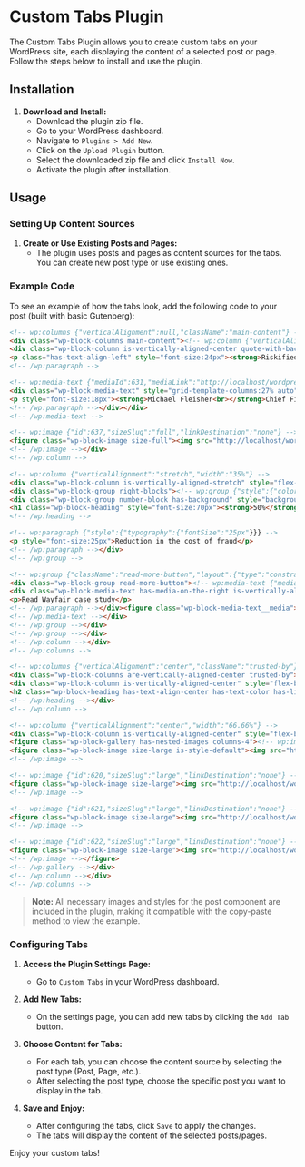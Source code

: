 # Custom Tabs Plugin

The Custom Tabs Plugin allows you to create custom tabs on your WordPress site, each displaying the content of a selected post or page. Follow the steps below to install and use the plugin.

## Installation

1. **Download and Install:**
   - Download the plugin zip file.
   - Go to your WordPress dashboard.
   - Navigate to `Plugins > Add New`.
   - Click on the `Upload Plugin` button.
   - Select the downloaded zip file and click `Install Now`.
   - Activate the plugin after installation.

## Usage

### Setting Up Content Sources

1. **Create or Use Existing Posts and Pages:**
   - The plugin uses posts and pages as content sources for the tabs. You can create new post type or use existing ones.

### Example Code

To see an example of how the tabs look, add the following code to your post (built with basic Gutenberg):

```html
<!-- wp:columns {"verticalAlignment":null,"className":"main-content"} -->
<div class="wp-block-columns main-content"><!-- wp:column {"verticalAlignment":"center","width":"66.66%","className":"quote-with-background-img"} -->
<div class="wp-block-column is-vertically-aligned-center quote-with-background-img" style="flex-basis:66.66%"><!-- wp:paragraph {"align":"left","style":{"typography":{"fontSize":"24px"}}} -->
<p class="has-text-align-left" style="font-size:24px"><strong>Riskified has enabled safe, fast, and seamless payments</strong> throughout our collaboration. We’re excited to see what opportunities we can unlock in the future.</p>
<!-- /wp:paragraph -->

<!-- wp:media-text {"mediaId":631,"mediaLink":"http://localhost/wordpress/blog/tab-content/retail/80-2/","mediaType":"image","mediaWidth":27,"isStackedOnMobile":false,"imageFill":false} -->
<div class="wp-block-media-text" style="grid-template-columns:27% auto"><figure class="wp-block-media-text__media"><img src="http://localhost/wordpress/wp-content/plugins/custom-tabs-plugin/assets/img/michael.png" alt="" class="wp-image-631 size-full"/></figure><div class="wp-block-media-text__content"><!-- wp:paragraph {"placeholder":"Content…","style":{"typography":{"fontSize":"18px"}}} -->
<p style="font-size:18px"><strong>Michael Fleisher<br></strong>Chief Financial Officer</p>
<!-- /wp:paragraph --></div></div>
<!-- /wp:media-text -->

<!-- wp:image {"id":637,"sizeSlug":"full","linkDestination":"none"} -->
<figure class="wp-block-image size-full"><img src="http://localhost/wordpress/wp-content/plugins/custom-tabs-plugin/assets/img/wayfair.png" alt="" class="wp-image-637"/></figure>
<!-- /wp:image --></div>
<!-- /wp:column -->

<!-- wp:column {"verticalAlignment":"stretch","width":"35%"} -->
<div class="wp-block-column is-vertically-aligned-stretch" style="flex-basis:35%"><!-- wp:group {"className":"right-blocks","layout":{"type":"flex","flexWrap":"nowrap","orientation":"vertical","justifyContent":"stretch"},"metadata":{"name":""}} -->
<div class="wp-block-group right-blocks"><!-- wp:group {"style":{"color":{"background":"#f3f5f7"},"layout":{"selfStretch":"fill","flexSize":null}},"className":"number-block","layout":{"type":"flex","orientation":"vertical"}} -->
<div class="wp-block-group number-block has-background" style="background-color:#f3f5f7"><!-- wp:heading {"level":1,"style":{"typography":{"fontSize":"70px"}}} -->
<h1 class="wp-block-heading" style="font-size:70px"><strong>50%</strong></h1>
<!-- /wp:heading -->

<!-- wp:paragraph {"style":{"typography":{"fontSize":"25px"}}} -->
<p style="font-size:25px">Reduction in the cost of fraud</p>
<!-- /wp:paragraph --></div>
<!-- /wp:group -->

<!-- wp:group {"className":"read-more-button","layout":{"type":"constrained"}} -->
<div class="wp-block-group read-more-button"><!-- wp:media-text {"mediaPosition":"right","mediaId":639,"mediaLink":"http://localhost/wordpress/blog/tab-content/retail/frame-1073713550/","mediaType":"image","mediaWidth":15,"isStackedOnMobile":false,"verticalAlignment":"top","style":{"color":{"background":"#080e3f"},"elements":{"link":{"color":{"text":"var:preset|color|white"}}},"typography":{"fontSize":"32px"}},"textColor":"white"} -->
<div class="wp-block-media-text has-media-on-the-right is-vertically-aligned-top has-white-color has-text-color has-background has-link-color" style="background-color:#080e3f;font-size:32px;grid-template-columns:auto 15%"><div class="wp-block-media-text__content"><!-- wp:paragraph {"placeholder":"Content…"} -->
<p>Read Wayfair case study</p>
<!-- /wp:paragraph --></div><figure class="wp-block-media-text__media"><img src="http://localhost/wordpress/wp-content/plugins/custom-tabs-plugin/assets/img/arrow.png" alt="" class="wp-image-639 size-full"/></figure></div>
<!-- /wp:media-text --></div>
<!-- /wp:group --></div>
<!-- /wp:group --></div>
<!-- /wp:column --></div>
<!-- /wp:columns -->

<!-- wp:columns {"verticalAlignment":"center","className":"trusted-by"} -->
<div class="wp-block-columns are-vertically-aligned-center trusted-by"><!-- wp:column {"verticalAlignment":"center","width":"30%"} -->
<div class="wp-block-column is-vertically-aligned-center" style="flex-basis:30%"><!-- wp:heading {"textAlign":"center","style":{"elements":{"link":{"color":{"text":"#9ea6ae"}}},"color":{"text":"#9ea6ae"},"typography":{"fontSize":"14px"}}} -->
<h2 class="wp-block-heading has-text-align-center has-text-color has-link-color" style="color:#9ea6ae;font-size:14px"><strong>TRUSTED BY</strong></h2>
<!-- /wp:heading --></div>
<!-- /wp:column -->

<!-- wp:column {"verticalAlignment":"center","width":"66.66%"} -->
<div class="wp-block-column is-vertically-aligned-center" style="flex-basis:66.66%"><!-- wp:gallery {"columns":4,"imageCrop":false,"linkTo":"none"} -->
<figure class="wp-block-gallery has-nested-images columns-4"><!-- wp:image {"id":619,"sizeSlug":"large","linkDestination":"none","className":"is-style-default"} -->
<figure class="wp-block-image size-large is-style-default"><img src="http://localhost/wordpress/wp-content/plugins/custom-tabs-plugin/assets/img/costway.png" alt="" class="wp-image-619"/></figure>
<!-- /wp:image -->

<!-- wp:image {"id":620,"sizeSlug":"large","linkDestination":"none"} -->
<figure class="wp-block-image size-large"><img src="http://localhost/wordpress/wp-content/plugins/custom-tabs-plugin/assets/img/roomtogo.png" alt="" class="wp-image-620"/></figure>
<!-- /wp:image -->

<!-- wp:image {"id":621,"sizeSlug":"large","linkDestination":"none"} -->
<figure class="wp-block-image size-large"><img src="http://localhost/wordpress/wp-content/plugins/custom-tabs-plugin/assets/img/aldo.png" alt="" class="wp-image-621"/></figure>
<!-- /wp:image -->

<!-- wp:image {"id":622,"sizeSlug":"large","linkDestination":"none"} -->
<figure class="wp-block-image size-large"><img src="http://localhost/wordpress/wp-content//plugins/custom-tabs-plugin/assets/img/bluemercury.png" alt="" class="wp-image-622"/></figure>
<!-- /wp:image --></figure>
<!-- /wp:gallery --></div>
<!-- /wp:column --></div>
<!-- /wp:columns -->
```
 
> **Note:** All necessary images and styles for the post component are included in the plugin, making it compatible with the copy-paste method to view the example.

### Configuring Tabs

1. **Access the Plugin Settings Page:**
   - Go to `Custom Tabs` in your WordPress dashboard.

2. **Add New Tabs:**
   - On the settings page, you can add new tabs by clicking the `Add Tab` button.

3. **Choose Content for Tabs:**
   - For each tab, you can choose the content source by selecting the post type (Post, Page, etc.).
   - After selecting the post type, choose the specific post you want to display in the tab.

4. **Save and Enjoy:**
   - After configuring the tabs, click `Save` to apply the changes.
   - The tabs will display the content of the selected posts/pages.

Enjoy your custom tabs!
